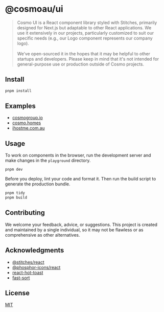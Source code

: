 # @cosmoau/ui
> Cosmo UI is a React component library styled with Stitches, primarily designed for Next.js but adaptable to other React applications. We use it extensively in our projects, particularly customized to suit our specific needs (e.g., our Logo component represents our company logo). 
\
\
> We've open-sourced it in the hopes that it may be helpful to other startups and developers. Please keep in mind that it's not intended for general-purpose use or production outside of Cosmo projects.

## Install

```sh
pnpm install
```

## Examples

- [cosmogroup.io](https://cosmogroup.io)
- [cosmo.homes](https://cosmo.homes)
- [ihostme.com.au](https://ihostme.com.au)

## Usage

To work on components in the browser, run the development server and make changes in the `playground` directory.

```sh
pnpm dev
```

Before you deploy, lint your code and format it. Then run the build script to generate the production bundle.

```sh
pnpm tidy
pnpm build
```

## Contributing

We welcome your feedback, advice, or suggestions. This project is created and maintained by a single individual, so it may not be flawless or as comprehensive as other alternatives. 

## Acknowledgments

- [@stitches/react](https://github.com/stitchesjs/stitches)
- [@phosphor-icons/react](https://github.com/phosphor-icons/react)
- [react-hot-toast](https://github.com/timolins/react-hot-toast)
- [fast-sort](https://github.com/snovakovic/fast-sort)

## License

[MIT](https://github.com/cosmoau/ui/blob/main/LICENSE.md)
